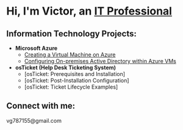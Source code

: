 <h1>Hi, I'm Victor, an <a href="https://linkedin.com/in/victor-gonzalez-a6169956">IT Professional  </a></h1>

<h2> Information Technology Projects:</h2>

- <b>Microsoft Azure</b>
  - [Creating a Virtual Machine on Azure](https://github.com/Victech-github/Victech/Virtualmachine)
  - [Configuring On-premises Active Directory within Azure VMs](https://github.com/Victech-github/Victech/activedirectory)
- <b>osTicket (Help Desk Ticketing System)</b>
  - [osTicket: Prerequisites and Installation]
  - [osTicket: Post-Installation Configuration]
  - [osTicket: Ticket Lifecycle Examples]
 


<!---
victechlol/victechlol is a ✨ special ✨ repository because its `README.md` (this file) appears on your GitHub profile.
You can click the Preview link to take a look at your changes.
--->
<p>
<h2>Connect with me:</h2>
      vg787155@gmail.com
